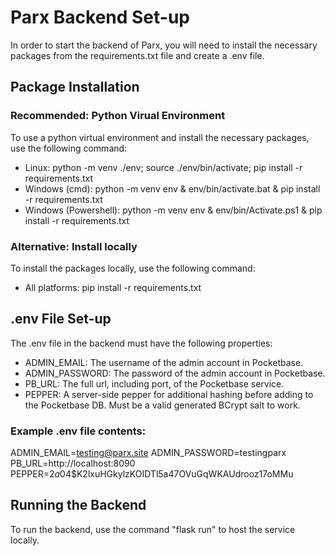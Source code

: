 # Parx Backend Set-up

In order to start the backend of Parx, you will need to install the necessary packages from the requirements.txt file and create a .env file.

## Package Installation

### Recommended: Python Virual Environment

To use a python virtual environment and install the necessary packages, use the following command:

- Linux: python -m venv ./env; source ./env/bin/activate; pip install -r requirements.txt
- Windows (cmd): python -m venv env & env/bin/activate.bat & pip install -r requirements.txt
- Windows (Powershell): python -m venv env & env/bin/Activate.ps1 & pip install -r requirements.txt

### Alternative: Install locally

To install the packages locally, use the following command:

- All platforms: pip install -r requirements.txt

## .env File Set-up

The .env file in the backend must have the following properties:

- ADMIN_EMAIL: The username of the admin account in Pocketbase.
- ADMIN_PASSWORD: The password of the admin account in Pocketbase.
- PB_URL: The full url, including port, of the Pocketbase service.
- PEPPER: A server-side pepper for additional hashing before adding to the Pocketbase DB. Must be a valid generated BCrypt salt to work.

### Example .env file contents:

ADMIN_EMAIL=testing@parx.site
ADMIN_PASSWORD=testingparx
PB_URL=http://localhost:8090
PEPPER=$2a$04$K2lxuHGkylzKOIDTl5a47OVuGqWKAUdrooz17oMMu

## Running the Backend

To run the backend, use the command "flask run" to host the service locally.
